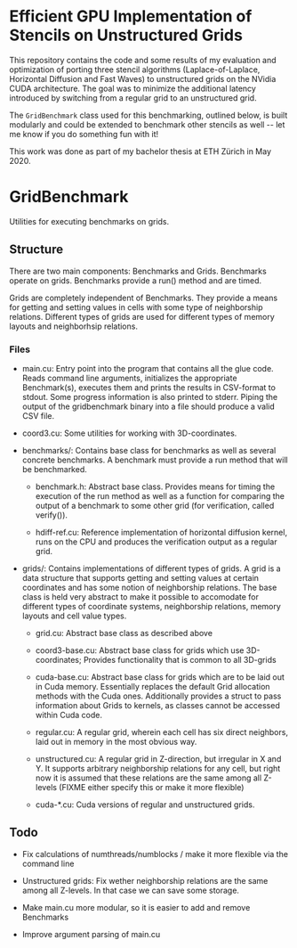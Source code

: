 # Efficient GPU Implementation of Stencils on Unstructured Grids

This repository contains the code and some results of my evaluation and optimization of porting three stencil algorithms (Laplace-of-Laplace, Horizontal Diffusion and Fast Waves) to unstructured grids on the NVidia CUDA architecture. The goal was to minimize the additional latency introduced by switching from a regular grid to an unstructured grid.

The `GridBenchmark` class used for this benchmarking, outlined below, is built modularly and could be extended to benchmark other stencils as well -- let me know if you do something fun with it!

This work was done as part of my bachelor thesis at ETH Zürich in May 2020.


# GridBenchmark

Utilities for executing benchmarks on grids.

## Structure

There are two main components: Benchmarks and Grids. Benchmarks operate on 
grids. Benchmarks provide a run() method and are timed.

Grids are completely independent of Benchmarks. They provide a means for
getting and setting values in cells with some type of neighborship relations.
Different types of grids are used for different types of memory layouts and 
neighborhsip relations.

### Files

 - main.cu: Entry point into the program that contains all the glue code.
   Reads command line arguments, initializes the appropriate Benchmark(s),
   executes them and prints the results in CSV-format to stdout. Some progress
   information is also printed to stderr. Piping the output of the
   gridbenchmark binary into a file should produce a valid CSV file.

 - coord3.cu: Some utilities for working with 3D-coordinates.

 - benchmarks/: Contains base class for benchmarks as well as several concrete
   benchmarks. A benchmark must provide a run method that will be benchmarked.

   - benchmark.h: Abstract base class. Provides means for timing the execution
     of the run method as well as a function for comparing the output of a
     benchmark to some other grid (for verification, called verify()).
   
   - hdiff-ref.cu: Reference implementation of horizontal diffusion kernel,
     runs on the CPU and produces the verification output as a regular grid.

 - grids/: Contains implementations of different types of grids. A grid is a
   data structure that supports getting and setting values at certain
   coordinates and has some notion of neighborship relations. The base class
   is held very abstract to make it possible to accomodate for different types
   of coordinate systems, neighborship relations, memory layouts and cell value
   types.

    - grid.cu: Abstract base class as described above

    - coord3-base.cu: Abstract base class for grids which use 3D-coordinates;
      Provides functionality that is common to all 3D-grids
    
    - cuda-base.cu: Abstract base class for grids which are to be laid out in
      Cuda memory. Essentially replaces the default Grid allocation methods
      with the Cuda ones. Additionally provides a struct to pass information
      about Grids to kernels, as classes cannot be accessed within Cuda code.
    
    - regular.cu: A regular grid, wherein each cell has six direct neighbors,
      laid out in memory in the most obvious way.
    
    - unstructured.cu: A regular grid in Z-direction, but irregular in X and Y.
      It supports arbitrary neighborship relations for any cell, but right now
      it is assumed that these relations are the same among all Z-levels
      (FIXME either specify this or make it more flexible)
    
    - cuda-*.cu: Cuda versions of regular and unstructured grids.


## Todo

 - Fix calculations of numthreads/numblocks / make it more flexible via the
   command line

 - Unstructured grids: Fix wether neighborship relations are the same among all
   Z-levels. In that case we can save some storage.

 - Make main.cu more modular, so it is easier to add and remove Benchmarks

 - Improve argument parsing of main.cu
